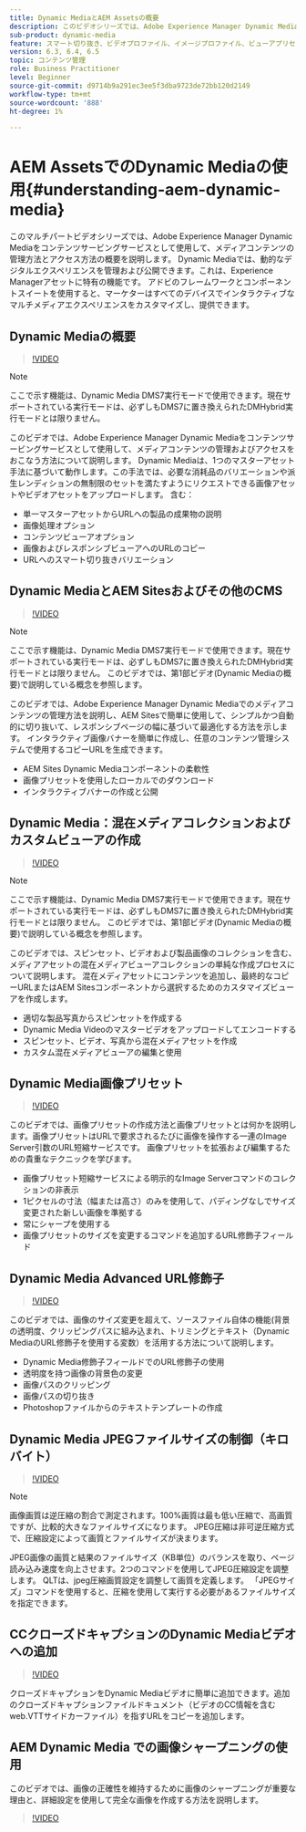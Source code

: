 ```yaml
---
title: Dynamic MediaとAEM Assetsの概要
description: このビデオシリーズでは、Adobe Experience Manager Dynamic Mediaをコンテンツサービングサービスとして使用して、メディアコンテンツの管理方法とアクセス方法の概要を説明します。 Dynamic Mediaでは、動的なデジタルエクスペリエンスを管理および公開できます。これは、Experience Managerアセットに特有の機能です。 アドビのフレームワークとコンポーネントスイートを使用すると、マーケターはすべてのデバイスでインタラクティブなマルチメディアエクスペリエンスをカスタマイズし、提供できます。
sub-product: dynamic-media
feature: スマート切り抜き、ビデオプロファイル、イメージプロファイル、ビューアプリセット、360 VRビデオ、画像セット、スピンセット
version: 6.3, 6.4, 6.5
topic: コンテンツ管理
role: Business Practitioner
level: Beginner
source-git-commit: d9714b9a291ec3ee5f3dba9723de72bb120d2149
workflow-type: tm+mt
source-wordcount: '888'
ht-degree: 1%

---
```



# AEM AssetsでのDynamic Mediaの使用{#understanding-aem-dynamic-media}

このマルチパートビデオシリーズでは、Adobe Experience Manager Dynamic Mediaをコンテンツサービングサービスとして使用して、メディアコンテンツの管理方法とアクセス方法の概要を説明します。 Dynamic Mediaでは、動的なデジタルエクスペリエンスを管理および公開できます。これは、Experience Managerアセットに特有の機能です。 アドビのフレームワークとコンポーネントスイートを使用すると、マーケターはすべてのデバイスでインタラクティブなマルチメディアエクスペリエンスをカスタマイズし、提供できます。

## Dynamic Mediaの概要

>[!VIDEO](https://video.tv.adobe.com/v/27144/?quality=9&learn=on)

>[!NOTE]
>
>ここで示す機能は、Dynamic Media DMS7実行モードで使用できます。現在サポートされている実行モードは、必ずしもDMS7に置き換えられたDMHybrid実行モードとは限りません。

このビデオでは、Adobe Experience Manager Dynamic Mediaをコンテンツサービングサービスとして使用して、メディアコンテンツの管理およびアクセスをおこなう方法について説明します。 Dynamic Mediaは、1つのマスターアセット手法に基づいて動作します。この手法では、必要な消耗品のバリエーションや派生レンディションの無制限のセットを満たすようにリクエストできる画像アセットやビデオアセットをアップロードします。 含む：

* 単一マスターアセットからURLへの製品の成果物の説明
* 画像処理オプション
* コンテンツビューアオプション
* 画像およびレスポンシブビューアへのURLのコピー
* URLへのスマート切り抜きバリエーション

## Dynamic MediaとAEM Sitesおよびその他のCMS

>[!VIDEO](https://video.tv.adobe.com/v/27145/?quality=9&learn=on)

>[!NOTE]
>
>ここで示す機能は、Dynamic Media DMS7実行モードで使用できます。現在サポートされている実行モードは、必ずしもDMS7に置き換えられたDMHybrid実行モードとは限りません。 このビデオでは、第1部ビデオ(Dynamic Mediaの概要)で説明している概念を参照します。

このビデオでは、Adobe Experience Manager Dynamic Mediaでのメディアコンテンツの管理方法を説明し、AEM Sitesで簡単に使用して、シンプルかつ自動的に切り抜いて、レスポンシブページの幅に基づいて最適化する方法を示します。 インタラクティブ画像バナーを簡単に作成し、任意のコンテンツ管理システムで使用するコピーURLを生成できます。

* AEM Sites Dynamic Mediaコンポーネントの柔軟性
* 画像プリセットを使用したローカルでのダウンロード
* インタラクティブバナーの作成と公開

## Dynamic Media：混在メディアコレクションおよびカスタムビューアの作成

>[!VIDEO](https://video.tv.adobe.com/v/27146/?quality=9&learn=on)

>[!NOTE]
>
>ここで示す機能は、Dynamic Media DMS7実行モードで使用できます。現在サポートされている実行モードは、必ずしもDMS7に置き換えられたDMHybrid実行モードとは限りません。 このビデオでは、第1部ビデオ(Dynamic Mediaの概要)で説明している概念を参照します。

このビデオでは、スピンセット、ビデオおよび製品画像のコレクションを含む、メディアアセットの混在メディアビューアコレクションの単純な作成プロセスについて説明します。 混在メディアセットにコンテンツを追加し、最終的なコピーURLまたはAEM Sitesコンポーネントから選択するためのカスタマイズビューアを作成します。

* 適切な製品写真からスピンセットを作成する
* Dynamic Media Videoのマスタービデオをアップロードしてエンコードする
* スピンセット、ビデオ、写真から混在メディアセットを作成
* カスタム混在メディアビューアの編集と使用

## Dynamic Media画像プリセット

>[!VIDEO](https://video.tv.adobe.com/v/27320/?quality=9&learn=on)

このビデオでは、画像プリセットの作成方法と画像プリセットとは何かを説明します。画像プリセットはURLで要求されるたびに画像を操作する一連のImage Server引数のURL短縮サービスです。 画像プリセットを拡張および編集するための貴重なテクニックを学びます。

* 画像プリセット短縮サービスによる明示的なImage Serverコマンドのコレクションの非表示
* 1ピクセルの寸法（幅または高さ）のみを使用して、パディングなしでサイズ変更された新しい画像を準拠する
* 常にシャープを使用する
* 画像プリセットのサイズを変更するコマンドを追加するURL修飾子フィールド

## Dynamic Media Advanced URL修飾子

>[!VIDEO](https://video.tv.adobe.com/v/27319/?quality=9&learn=on)

このビデオでは、画像のサイズ変更を超えて、ソースファイル自体の機能(背景の透明度、クリッピングパスに組み込まれ、トリミングとテキスト（Dynamic MediaのURL修飾子を使用する変数）を活用する方法について説明します。

* Dynamic Media修飾子フィールドでのURL修飾子の使用
* 透明度を持つ画像の背景色の変更
* 画像パスのクリッピング
* 画像パスの切り抜き
* Photoshopファイルからのテキストテンプレートの作成

## Dynamic Media JPEGファイルサイズの制御（キロバイト）

>[!VIDEO](https://video.tv.adobe.com/v/27404/?quality=9&learn=on)


>[!NOTE]
>
>画像画質は逆圧縮の割合で測定されます。100%画質は最も低い圧縮で、高画質ですが、比較的大きなファイルサイズになります。 JPEG圧縮は非可逆圧縮方式で、圧縮設定によって画質とファイルサイズが決まります。

JPEG画像の画質と結果のファイルサイズ（KB単位）のバランスを取り、ページ読み込み速度を向上させます。2つのコマンドを使用してJPEG圧縮設定を調整します。 QLTは、jpeg圧縮画質設定を調整して画質を定義します。 「JPEGサイズ」コマンドを使用すると、圧縮を使用して実行する必要があるファイルサイズを指定できます。

## CCクローズドキャプションのDynamic Mediaビデオへの追加

>[!VIDEO](https://video.tv.adobe.com/v/28074/?quality=9&learn=on)

クローズドキャプションをDynamic Mediaビデオに簡単に追加できます。追加のクローズドキャプションファイルドキュメント（ビデオのCC情報を含むweb.VTTサイドカーファイル）を指すURLをコピーを追加します。

## AEM Dynamic Media での画像シャープニングの使用

このビデオでは、画像の正確性を維持するために画像のシャープニングが重要な理由と、詳細設定を使用して完全な画像を作成する方法を説明します。

>[!VIDEO](https://demos-pub.assetsadobe.com/etc/dam/viewers/s7viewers/html5/VideoViewer.html?asset=%2Fcontent%2Fdam%2Fdm-public-facing-upgrade-portal-video%2F04_DynamicImagery_AdvancedSettings_071917_BH.mp4&amp;config=/etc/dam/presets/viewer/Video_social&amp;serverUrl=https%3A%2F%2Fadobedemo62-h.assetsadobe.com%2Fis%2Fimage%2F&amp;contenturl=%2F&amp;config2=/etc/dam/presets/analytics&amp;videoserverurl=https://gateway-na.assetsadobe.com/DMGateway/public/demoCo&amp;posterimage=/content/dam/dm-public-facing-upgrade-portal-video/04_DynamicImagery_AdvancedSettings_071917_BH.mp4)
